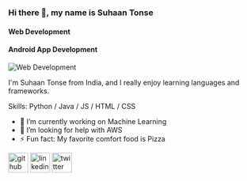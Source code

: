 ### Hi there 👋, my name is Suhaan Tonse
#### Web Development
#### Android App Development
![Web Development](https://user-images.githubusercontent.com/83179192/209683833-3ecc24d5-9342-4d7d-8f03-dcfddb3be711.png)

I'm Suhaan Tonse from India, and I really enjoy learning languages and frameworks.

Skills: Python / Java / JS / HTML / CSS        

- 🔭 I’m currently working on Machine Learning 
- 🤔 I’m looking for help with AWS 
- ⚡ Fun fact: My favorite comfort food is Pizza 


[<img src='https://cdn.jsdelivr.net/npm/simple-icons@3.0.1/icons/github.svg' alt='github' height='40'>](https://github.com/SuhaanTonse)  [<img src='https://cdn.jsdelivr.net/npm/simple-icons@3.0.1/icons/linkedin.svg' alt='linkedin' height='40'>](https://www.linkedin.com/in/suhaantonse/)  [<img src='https://cdn.jsdelivr.net/npm/simple-icons@3.0.1/icons/twitter.svg' alt='twitter' height='40'>](https://twitter.com/@Suhaan_ST)  



  

